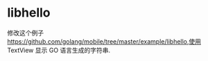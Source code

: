 # libhello
修改这个例子 https://github.com/golang/mobile/tree/master/example/libhello,使用 TextView 显示 GO 语言生成的字符串.
